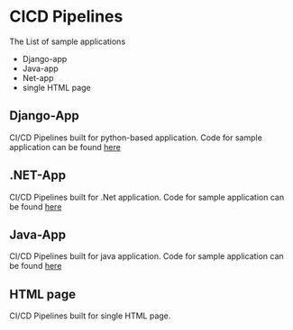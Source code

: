 # CICD Pipelines
The List of sample applications
* Django-app
* Java-app
* Net-app
* single HTML page


## Django-App

CI/CD Pipelines built for python-based application. Code for sample application can be found [here](https://github.com/goekezie/djangoSampleApp)
 


## .NET-App

CI/CD Pipelines built for .Net application. Code for sample application can be found [here](https://github.com/goekezie/mslearn-tailspin-spacegame-web-deploy)
 


## Java-App

CI/CD Pipelines built for java application. Code for sample application can be found [here](https://github.com/goekezie/javasample)
 
## HTML page

CI/CD Pipelines built for single HTML page.